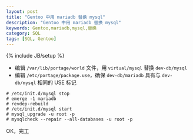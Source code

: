 ```yaml
---
layout: post
title: "Gentoo 中用 mariadb 替换 mysql"
description: "Gentoo 中用 mariadb 替换 mysql"
keywords: Gentoo,mariadb,mysql,替换
category: SQL
tags: [SQL, Gentoo]
---
```

{% include JB/setup %}

- 编辑 `/var/lib/portage/world` 文件，用 `virtual/mysql` 替换 `dev-db/mysql`
- 编辑 `/etc/portage/package.use`，确保 `dev-db/mariadb` 具有与 `dev-db/mysql` 相同的 USE 标记

```
# /etc/init.d/mysql stop
# emerge -1 mariadb
# revdep-rebuild
# /etc/init.d/mysql start
# mysql_upgrade -u root -p
# mysqlcheck --repair --all-databases -u root -p
```

OK，完工
